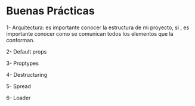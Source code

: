 # Buenas Prácticas

1- Arquitectura: es importante conocer la estructura de mi proyecto, si , es importante conocer como se comunican todos los elementos que la conforman.

2- Default props

3- Proptypes

4- Destructuring

5- Spread

6- Loader
